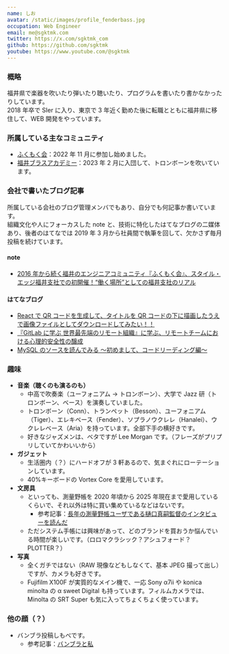 ```yaml
---
name: しお
avatar: /static/images/profile_fenderbass.jpg
occupation: Web Engineer
email: me@sgktmk.com
twitter: https://x.com/sgktmk_com
github: https://github.com/sgktmk
youtube: https://www.youtube.com/@sgktmk
---
```


### 概略

福井県で楽器を吹いたり弾いたり聴いたり、プログラムを書いたり書かなかったりしています。  
2018 年卒で SIer に入り、東京で 3 年近く勤めた後に転職とともに福井県に移住して、WEB 開発をやっています。

### 所属している主なコミュニティ

- [ふくもく会](https://fukumoku.connpass.com/)：2022 年 11 月に参加し始めました。
- [福井ブラスアカデミー](http://fba1977.com/)：2023 年 2 月に入団して、トロンボーンを吹いています。

### 会社で書いたブログ記事

所属している会社のブログ管理メンバでもあり、自分でも何記事か書いています。  
組織文化や人にフォーカスした note と、技術に特化したはてなブログの二媒体あり、後者のはてなでは 2019 年 3 月から社員間で執筆を回して、欠かさず毎月投稿を続けています。

#### note

- [2016 年から続く福井のエンジニアコミュニティ『ふくもく会』、スタイル・エッジ福井支社での初開催！“働く場所”としての福井支社のリアル](https://note.com/styleedge_system/n/n80f97c0d3272)

#### はてなブログ

- [React で QR コードを生成して、タイトルを QR コードの下に描画したうえで画像ファイルとしてダウンロードしてみたい！！](https://techblog.styleedge.co.jp/entry/2024/11/29/090000)
- [『GitLab に学ぶ 世界最先端のリモート組織』に学ぶ、リモートチームにおける心理的安全性の醸成](https://techblog.styleedge.co.jp/entry/2023/10/31/193958)
- [MySQL のソースを読んでみる ～初めまして、コードリーディング編～](https://techblog.styleedge.co.jp/entry/2022/03/25/172631)

### 趣味

- **音楽（聴くのも演るのも）**
  - 中高で吹奏楽（ユーフォニアム -> トロンボーン）、大学で Jazz 研（トロンボーン、ベース）を演奏していました。
  - トロンボーン（Conn）、トランペット（Besson）、ユーフォニアム（Tiger）、エレキベース（Fender）、ソプラノウクレレ（Hanalei）、ウクレレベース（Aria）を持っています。全部下手の横好きです。
  - 好きなジャズメンは、ベタですが Lee Morgan です。（フレーズがプリプリしていてかわいいから）
- **ガジェット**
  - 生活圏内（？）にハードオフが 3 軒あるので、気まぐれにローテーションしています。
  - 40%キーボードの Vortex Core を愛用しています。
- **文房具**
  - といっても、測量野帳を 2020 年頃から 2025 年現在まで愛用しているくらいで、それ以外は特に買い集めているなどはないです。
    - 参考記事：[長年の測量野帳ユーザである樋口真嗣監督のインタビューを読んだ](/blog/2021/07/04/yacho)
  - ただシステム手帳には興味があって、どのブランドを買おうか悩んでいる時間が楽しいです。（ロロマクラシック？アシュフォード？PLOTTER？）
- **写真**
  - 全くガチではない（RAW 現像などもしなくて、基本 JPEG 撮って出し）ですが、カメラも好きです。
  - Fujifilm X100F が実質的なメイン機で、一応 Sony α7ii や konica minolta の α sweet Digital も持っています。フィルムカメラでは、Minolta の SRT Super も気に入ってちょくちょく使っています。

### 他の顔（？）

- バンブラ投稿しもべです。
  - 参考記事：[バンブラと私](/blog/2023/12/15/band-brothers-and-me)
